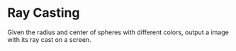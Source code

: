 # Ray Casting

Given the radius and center of spheres with different colors, output a image with its ray cast on a screen.
